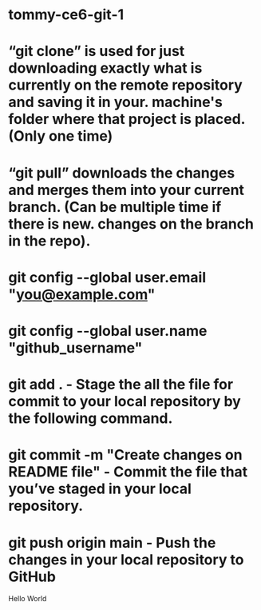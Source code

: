 # tommy-ce6-git-1

# “git clone” is used for just downloading exactly what is currently on the remote repository and saving it in your. machine's folder where that project is placed. (Only one time)

# “git pull” downloads the changes and merges them into your current branch. (Can be multiple time if there is new. changes on the branch in the repo). 

# git config --global user.email "you@example.com"
# git config --global user.name "github_username"

# git add .   - Stage the all the file for commit to your local repository by the following command.
# git commit -m "Create changes on README file"   - Commit the file that you’ve staged in your local repository.
# git push origin main    - Push the changes in your local repository to GitHub

Hello World